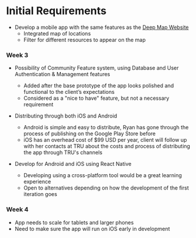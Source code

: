 # Initial Requirements

* Develop a mobile app with the same features as the [Deep Map Website](https://access.trubox.ca/)
  * Integrated map of locations
  * Filter for different resources to appear on the map

### Week 3

* Possibility of Community Feature system, using Database and User Authentication & Management features
  * Added after the base prototype of the app looks polished and functional to the client’s expectations
  * Considered as a "nice to have" feature, but not a necessary requirement
* Distributing through both iOS and Android
  * Android is simple and easy to distribute, Ryan has gone through the process of publishing on the Google Play Store before
  * iOS has an overhead cost of $99 USD per year, client will follow up with her contacts at TRU about the costs and process of distributing the app through TRU's channels

* Develop for Android and iOS using React Native
  * Developing using a cross-platform tool would be a great learning experience 
  * Open to alternatives depending on how the development of the first iteration goes

### Week 4

* App needs to scale for tablets and larger phones
* Need to make sure the app will run on iOS early in development